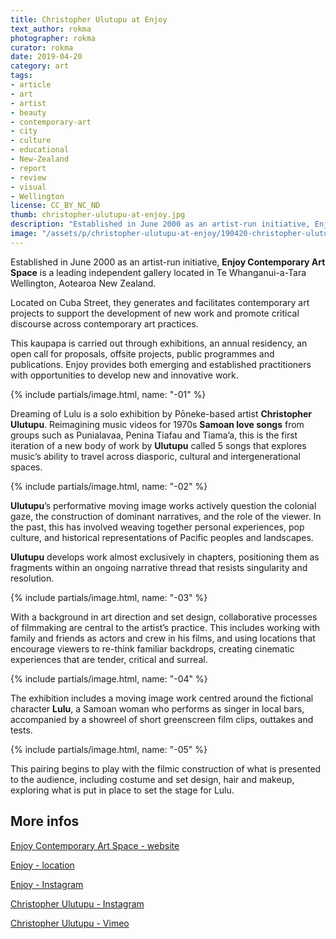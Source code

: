 ```yaml
---
title: Christopher Ulutupu at Enjoy
text_author: rokma
photographer: rokma
curator: rokma
date: 2019-04-20
category: art
tags:
- article
- art
- artist
- beauty
- contemporary-art
- city
- culture
- educational
- New-Zealand
- report
- review
- visual
- Wellington
license: CC_BY_NC_ND
thumb: christopher-ulutupu-at-enjoy.jpg
description: "Established in June 2000 as an artist-run initiative, Enjoy Public Art Gallery is a leading independent contemporary art space located in Te Whanganui-a-Tara Wellington, Aotearoa New Zealand. Dreaming of Lulu is a solo exhibition by Poneke-based artist Christopher Ulutupu."
image: "/assets/p/christopher-ulutupu-at-enjoy/190420-christopher-ulutupu-at-enjoy.jpg"
---
```


Established in June 2000 as an artist-run initiative, **Enjoy Contemporary Art Space** is a leading independent gallery located in Te Whanganui-a-Tara Wellington, Aotearoa New Zealand.

Located on Cuba Street, they generates and facilitates contemporary art projects to support the development of new work and promote critical discourse across contemporary art practices.

This kaupapa is carried out through exhibitions, an annual residency, an open call for proposals, offsite projects, public programmes and publications. Enjoy provides both emerging and established practitioners with opportunities to develop new and innovative work.

{% include partials/image.html, name: "-01" %}

Dreaming of Lulu is a solo exhibition by Pōneke-based artist **Christopher Ulutupu**. Reimagining music videos for 1970s **Samoan love songs** from groups such as Punialavaa, Penina Tiafau and Tiama’a, this is the first iteration of a new body of work by **Ulutupu** called 5 songs that explores music’s ability to travel across diasporic, cultural and intergenerational spaces.

{% include partials/image.html, name: "-02" %}

**Ulutupu**’s performative moving image works actively question the colonial gaze, the construction of dominant narratives, and the role of the viewer. In the past, this has involved weaving together personal experiences, pop culture, and historical representations of Pacific peoples and landscapes.

**Ulutupu** develops work almost exclusively in chapters, positioning them as fragments within an ongoing narrative thread that resists singularity and resolution.

{% include partials/image.html, name: "-03" %}

With a background in art direction and set design, collaborative processes of filmmaking are central to the artist’s practice. This includes working with family and friends as actors and crew in his films, and using locations that encourage viewers to re-think familiar backdrops, creating cinematic experiences that are tender, critical and surreal.


{% include partials/image.html, name: "-04" %}

The exhibition includes a moving image work centred around the fictional character **Lulu**, a Samoan woman who performs as singer in local bars, accompanied by a showreel of short greenscreen film clips, outtakes and tests.


{% include partials/image.html, name: "-05" %}

This pairing begins to play with the filmic construction of what is presented to the audience, including costume and set design, hair and makeup, exploring what is put in place to set the stage for Lulu.




## More infos

[Enjoy Contemporary Art Space - website](http://enjoy.org.nz)

[Enjoy - location](https://goo.gl/maps/WE9HNzSDntHA3HLCA)

[Enjoy - Instagram](https://www.instagram.com/enjoycontemporaryartspace/)

[Christopher Ulutupu - Instagram](https://www.instagram.com/tulisi88/)

[Christopher Ulutupu - Vimeo](https://vimeo.com/user51569760)
